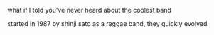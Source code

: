 what if I told you've never heard about the coolest band 

started in 1987 by shinji sato as a reggae band, they quickly evolved